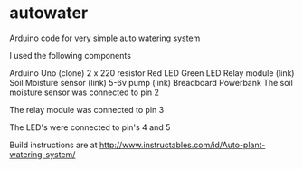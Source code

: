 # autowater
Arduino code for very simple auto watering system

I used the following components

Arduino Uno (clone)
2 x 220 resistor
Red LED
Green LED
Relay module (link)
Soil Moisture sensor (link)
5-6v pump (link)
Breadboard
Powerbank
The soil moisture sensor was connected to pin 2

The relay module was connected to pin 3

The LED's were connected to pin's 4 and 5

Build instructions are at
http://www.instructables.com/id/Auto-plant-watering-system/
